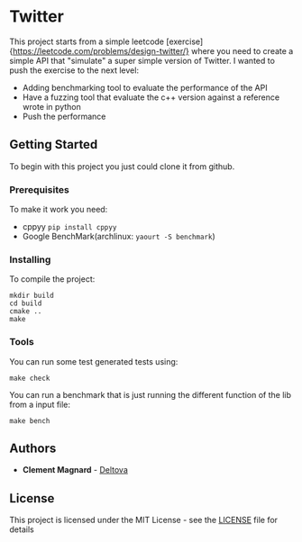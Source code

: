 # Twitter 
This project starts from a simple leetcode [exercise]{https://leetcode.com/problems/design-twitter/} where you need to create a simple API that "simulate" 
a super simple version of Twitter.
I wanted to push the exercise to the next level:
- Adding benchmarking tool to evaluate the performance of the API
- Have a fuzzing tool that evaluate the c++ version against a reference wrote in python
- Push the performance


## Getting Started

To begin with this project you just could clone it from github.

### Prerequisites

To make it work you need:
- cppyy `pip install cppyy`
- Google BenchMark(archlinux: `yaourt -S benchmark`)

### Installing

To compile the project:

```
mkdir build
cd build
cmake ..
make
```

### Tools
You can run some test generated tests using:
```
make check
```
You can run a benchmark that is just running the different function of the lib from a input file:
```
make bench
```

## Authors

* **Clement Magnard** - [Deltova](https://github.com/deltova)

## License

This project is licensed under the MIT License - see the [LICENSE](LICENSE) file for details
